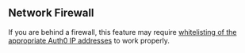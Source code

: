 ## Network Firewall

If you are behind a firewall, this feature may require [whitelisting of the appropriate Auth0 IP addresses](/guides/ip-whitelist) to work properly.
